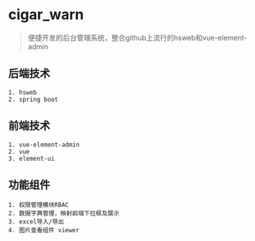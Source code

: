 # cigar_warn

> 便捷开发的后台管理系统，整合github上流行的hsweb和vue-element-admin

## 后端技术
    1. hsweb
    2. spring boot
  

## 前端技术
    1. vue-element-admin
    2. vue
    3. element-ui
    
## 功能组件
    1. 权限管理模块RBAC
    2. 数据字典管理，映射前端下拉框及展示
    3. excel导入/导出
    4. 图片查看组件 viewer